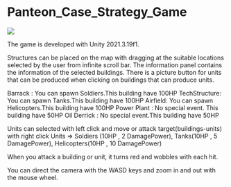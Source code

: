 # Panteon_Case_Strategy_Game

![](https://i.imgur.com/tkGdrKr.png)

The game is developed with Unity 2021.3.19f1.

Structures can be placed on the map with dragging at the suitable locations selected by the user from infinite scroll bar.
The information panel contains the information of the selected buildings. There is a picture button for units that can be produced when clicking on buildings that can produce units.

Barrack : You can spawn Soldiers.This building have 100HP
TechStructure: You can spawn Tanks.This building have 100HP
Airfield: You can spawn Helicopters.This building have 100HP
Power Plant : No special event. This building have 50HP
Oil Derrick : No special event.This building have 50HP


Units can selected with left click and move or attack target(buildings-units) with right click
Units => Soldiers (10HP , 2 DamagePower), Tanks(10HP , 5 DamagePower), Helicopters(10HP , 10 DamagePower)

When you attack a building or unit, it turns red and wobbles with each hit.

You can direct the camera with the WASD keys and zoom in and out with the mouse wheel.

